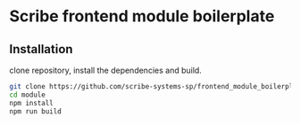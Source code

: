# Scribe frontend module boilerplate

## Installation
clone repository, install the dependencies and build.

```sh
git clone https://github.com/scribe-systems-sp/frontend_module_boilerplate.git module
cd module
npm install
npm run build
```
